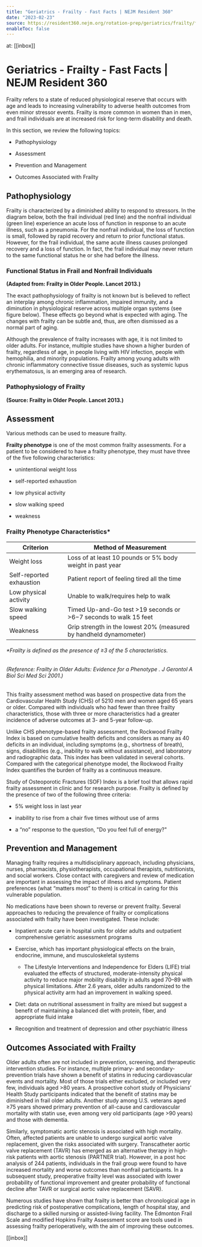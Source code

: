 ```yaml
---
title: "Geriatrics - Frailty - Fast Facts | NEJM Resident 360"
date: "2023-02-23"
source: https://resident360.nejm.org/rotation-prep/geriatrics/frailty/fast-facts
enableToc: false
---
```


at: [[inbox]]

# Geriatrics - Frailty - Fast Facts | NEJM Resident 360
Frailty refers to a state of reduced physiological reserve that occurs with age and leads to increasing vulnerability to adverse health outcomes from even minor stressor events. Frailty is more common in women than in men, and frail individuals are at increased risk for long-term disability and death.

In this section, we review the following topics:

*   Pathophysiology
    
*   Assessment
    
*   Prevention and Management
    
*   Outcomes Associated with Frailty  
      
    

## Pathophysiology

Frailty is characterized by a diminished ability to respond to stressors. In the diagram below, both the frail individual (red line) and the nonfrail individual (green line) experience an acute loss of function in response to an acute illness, such as a pneumonia. For the nonfrail individual, the loss of function is small, followed by rapid recovery and return to prior functional status. However, for the frail individual, the same acute illness causes prolonged recovery and a loss of function. In fact, the frail individual may never return to the same functional status he or she had before the illness.

### Functional Status in Frail and Nonfrail Individuals

  
**(Adapted from: Frailty in Older People. Lancet 2013.)**

The exact pathophysiology of frailty is not known but is believed to reflect an interplay among chronic inflammation, impaired immunity, and a diminution in physiological reserve across multiple organ systems (see figure below). These effects go beyond what is expected with aging. The changes with frailty can be subtle and, thus, are often dismissed as a normal part of aging.

Although the prevalence of frailty increases with age, it is not limited to older adults. For instance, multiple studies have shown a higher burden of frailty, regardless of age, in people living with HIV infection, people with hemophilia, and minority populations. Frailty among young adults with chronic inflammatory connective tissue diseases, such as systemic lupus erythematosus, is an emerging area of research.

### Pathophysiology of Frailty

  
**(Source: Frailty in Older People. Lancet 2013.)**

## Assessment

Various methods can be used to measure frailty.

**Frailty phenotype** is one of the most common frailty assessments. For a patient to be considered to have a frailty phenotype, they must have three of the five following characteristics:

*   unintentional weight loss
    
*   self-reported exhaustion
    
*   low physical activity
    
*   slow walking speed
    
*   weakness
    

### Frailty Phenotype Characteristics*

| **Criterion** | **Method of Measurement** |
| --- | --- |
| Weight loss | Loss of at least 10 pounds or 5% body weight in past year |
| Self-reported exhaustion | Patient report of feeling tired all the time |
| Low physical activity | Unable to walk/requires help to walk |
| Slow walking speed | Timed Up-and-Go test >19 seconds or >6−7 seconds to walk 15 feet |
| Weakness | Grip strength in the lowest 20% (measured by handheld dynamometer) |

###### *Frailty is defined as the presence of ≥3 of the 5 characteristics.

###### (Reference: Frailty in Older Adults: Evidence for a Phenotype . J Gerontol A Biol Sci Med Sci 2001.)

This frailty assessment method was based on prospective data from the Cardiovascular Health Study (CHS) of 5210 men and women aged 65 years or older. Compared with individuals who had fewer than three frailty characteristics, those with three or more characteristics had a greater incidence of adverse outcomes at 3- and 5-year follow-up.

Unlike CHS phenotype-based frailty assessment, the Rockwood Frailty Index is based on cumulative health deficits and considers as many as 40 deficits in an individual, including symptoms (e.g., shortness of breath), signs, disabilities (e.g., inability to walk without assistance), and laboratory and radiographic data. This index has been validated in several cohorts. Compared with the categorical phenotype model, the Rockwood Frailty Index quantifies the burden of frailty as a continuous measure.

Study of Osteoporotic Fractures (SOF) Index is a brief tool that allows rapid frailty assessment in clinic and for research purpose. Frailty is defined by the presence of two of the following three criteria:

*   5% weight loss in last year
    
*   inability to rise from a chair five times without use of arms
    
*   a “no” response to the question, "Do you feel full of energy?"  
      
    

## Prevention and Management

Managing frailty requires a multidisciplinary approach, including physicians, nurses, pharmacists, physiotherapists, occupational therapists, nutritionists, and social workers. Close contact with caregivers and review of medication are important in assessing the impact of illness and symptoms. Patient preferences (what “matters most” to them) is critical in caring for this vulnerable population.

No medications have been shown to reverse or prevent frailty. Several approaches to reducing the prevalence of frailty or complications associated with frailty have been investigated. These include:

*   Inpatient acute care in hospital units for older adults and outpatient comprehensive geriatric assessment programs
    
*   Exercise, which has important physiological effects on the brain, endocrine, immune, and musculoskeletal systems
    
    *   The Lifestyle Interventions and Independence for Elders (LIFE) trial evaluated the effects of structured, moderate-intensity physical activity to reduce major mobility disability in adults aged 70–89 with physical limitations. After 2.6 years, older adults randomized to the physical activity arm had an improvement in walking speed.
        
*   Diet: data on nutritional assessment in frailty are mixed but suggest a benefit of maintaining a balanced diet with protein, fiber, and appropriate fluid intake
    
*   Recognition and treatment of depression and other psychiatric illness  
      
    

## Outcomes Associated with Frailty

Older adults often are not included in prevention, screening, and therapeutic intervention studies. For instance, multiple primary- and secondary-prevention trials have shown a benefit of statins in reducing cardiovascular events and mortality. Most of those trials either excluded, or included very few, individuals aged >80 years. A prospective cohort study of Physicians’ Health Study participants indicated that the benefit of statins may be diminished in frail older adults. Another study among U.S. veterans aged ≥75 years showed primary prevention of all-cause and cardiovascular mortality with statin use, even among very old participants (age >90 years) and those with dementia.

Similarly, symptomatic aortic stenosis is associated with high mortality. Often, affected patients are unable to undergo surgical aortic valve replacement, given the risks associated with surgery. Transcatheter aortic valve replacement (TAVR) has emerged as an alternative therapy in high-risk patients with aortic stenosis (PARTNER trial). However, in a post hoc analysis of 244 patients, individuals in the frail group were found to have increased mortality and worse outcomes than nonfrail participants. In a subsequent study, preoperative frailty level was associated with lower probability of functional improvement and greater probability of functional decline after TAVR or surgical aortic valve replacement (SAVR).

Numerous studies have shown that frailty is better than chronological age in predicting risk of postoperative complications, length of hospital stay, and discharge to a skilled nursing or assisted-living facility. The Edmonton Frail Scale and modified Hopkins Frailty Assessment score are tools used in assessing frailty perioperatively, with the aim of improving these outcomes.

[[inbox]]